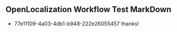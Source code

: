 ## OpenLocalization Workflow Test MarkDown
* 77e11109-4a03-4db1-b948-222e26055457 thanks!

<!--HONumber=Aug16_HO1-->


